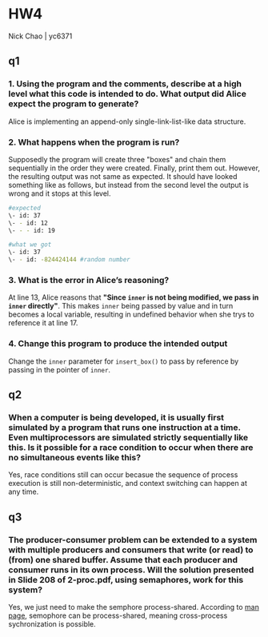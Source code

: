 # HW4

Nick Chao | yc6371

## q1

### 1. Using the program and the comments, describe at a high level what this code is intended to do. What output did Alice expect the program to generate?

Alice is implementing an append-only single-link-list-like data structure.

### 2. What happens when the program is run?

Supposedly the program will create three "boxes" and chain them sequentially in the order they were created. Finally, print them out. However, the resulting output was not same as expected. It should have looked something like as follows, but instead from the second level the output is wrong and it stops at this level.

```bash
#expected
\- id: 37
\- - id: 12
\- - - id: 19

#what we got
\- id: 37
\- - id: -824424144 #random number
```

### 3. What is the error in Alice’s reasoning?

At line 13, Alice reasons that **"Since `inner` is not being modified, we pass in `inner` directly"**. This makes `inner` being passed by value and in turn becomes a local variable, resulting in undefined behavior when she trys to reference it at line 17.

### 4. Change this program to produce the intended output

Change the `inner` parameter for `insert_box()` to pass by reference by passing in the pointer of `inner`.

## q2

### When a computer is being developed, it is usually first simulated by a program that runs one instruction at a time. Even multiprocessors are simulated strictly sequentially like this. Is it possible for a race condition to occur when there are no simultaneous events like this?

Yes, race conditions still can occur becasue the sequence of process execution is still non-deterministic, and context switching can happen at any time.

## q3

### The producer-consumer problem can be extended to a system with multiple producers and consumers that write (or read) to (from) one shared buffer. Assume that each producer and consumer runs in its own process. Will the solution presented in Slide 208 of 2-proc.pdf, using semaphores, work for this system?

Yes, we just need to make the semphore process-shared. According to [man page](https://man7.org/linux/man-pages/man7/sem_overview.7.html), semophore can be process-shared, meaning cross-process sychronization is possible.
